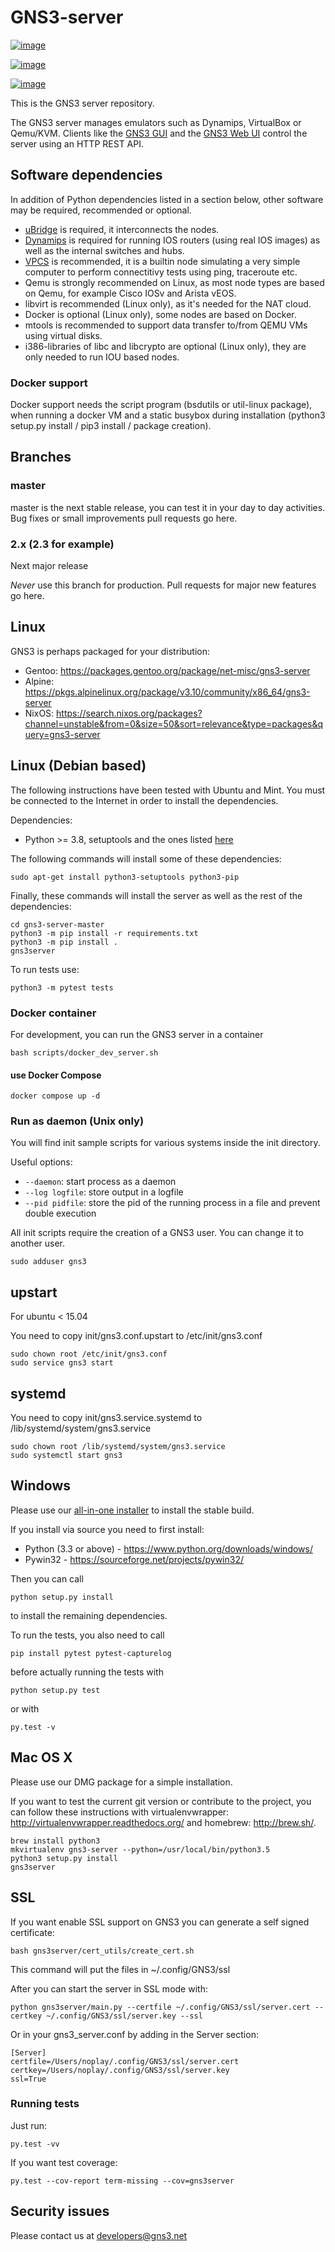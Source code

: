 GNS3-server
===========

[![image](https://github.com/GNS3/gns3-server/workflows/testing/badge.svg)](https://github.com/GNS3/gns3-server/actions?query=workflow%3Atesting)

[![image](https://img.shields.io/pypi/v/gns3-server.svg)](https://pypi.python.org/pypi/gns3-server)

[![image](https://snyk.io/test/github/GNS3/gns3-server/badge.svg)](https://snyk.io/test/github/GNS3/gns3-server)

This is the GNS3 server repository.

The GNS3 server manages emulators such as Dynamips, VirtualBox or
Qemu/KVM. Clients like the [GNS3 GUI](https://github.com/GNS3/gns3-gui/)
and the [GNS3 Web UI](https://github.com/GNS3/gns3-web-ui) control the
server using an HTTP REST API.

Software dependencies
---------------------

In addition of Python dependencies listed in a section below, other
software may be required, recommended or optional.

-   [uBridge](https://github.com/GNS3/ubridge/) is required, it
    interconnects the nodes.
-   [Dynamips](https://github.com/GNS3/dynamips/) is required for
    running IOS routers (using real IOS images) as well as the internal
    switches and hubs.
-   [VPCS](https://github.com/GNS3/vpcs/) is recommended, it is a
    builtin node simulating a very simple computer to perform
    connectitivy tests using ping, traceroute etc.
-   Qemu is strongly recommended on Linux, as most node types are based
    on Qemu, for example Cisco IOSv and Arista vEOS.
-   libvirt is recommended (Linux only), as it\'s needed for the NAT
    cloud.
-   Docker is optional (Linux only), some nodes are based on Docker.
-   mtools is recommended to support data transfer to/from QEMU VMs
    using virtual disks.
-   i386-libraries of libc and libcrypto are optional (Linux only), they
    are only needed to run IOU based nodes.

### Docker support

Docker support needs the script program (bsdutils or
util-linux package), when running a docker VM and a static
busybox during installation (python3 setup.py install / pip3 install /
package creation).

Branches
--------

### master

master is the next stable release, you can test it in your day to day
activities. Bug fixes or small improvements pull requests go here.

### 2.x (2.3 for example)

Next major release

*Never* use this branch for production. Pull requests for major new
features go here.

Linux
-----

GNS3 is perhaps packaged for your distribution:

-   Gentoo: <https://packages.gentoo.org/package/net-misc/gns3-server>
-   Alpine:
    <https://pkgs.alpinelinux.org/package/v3.10/community/x86_64/gns3-server>
-   NixOS:
    <https://search.nixos.org/packages?channel=unstable&from=0&size=50&sort=relevance&type=packages&query=gns3-server>

Linux (Debian based)
--------------------

The following instructions have been tested with Ubuntu and Mint. You
must be connected to the Internet in order to install the dependencies.

Dependencies:

-   Python >= 3.8, setuptools and the ones listed
    [here](https://github.com/GNS3/gns3-server/blob/master/requirements.txt)

The following commands will install some of these dependencies:

``` {.bash}
sudo apt-get install python3-setuptools python3-pip
```

Finally, these commands will install the server as well as the rest of
the dependencies:

``` {.bash}
cd gns3-server-master
python3 -m pip install -r requirements.txt
python3 -m pip install .
gns3server
```

To run tests use:

``` {.bash}
python3 -m pytest tests
```

### Docker container

For development, you can run the GNS3 server in a container

``` {.bash}
bash scripts/docker_dev_server.sh
```

#### use Docker Compose

``` {.bash}
docker compose up -d
```

### Run as daemon (Unix only)

You will find init sample scripts for various systems inside the init
directory.

Useful options:

-   `--daemon`: start process as a daemon
-   `--log logfile`: store output in a logfile
-   `--pid pidfile`: store the pid of the running process in a file and
    prevent double execution

All init scripts require the creation of a GNS3 user. You can change it
to another user.

``` {.bash}
sudo adduser gns3
```

upstart
-------

For ubuntu < 15.04

You need to copy init/gns3.conf.upstart to /etc/init/gns3.conf

``` {.bash}
sudo chown root /etc/init/gns3.conf
sudo service gns3 start
```

systemd
-------

You need to copy init/gns3.service.systemd to
/lib/systemd/system/gns3.service

``` {.bash}
sudo chown root /lib/systemd/system/gns3.service
sudo systemctl start gns3
```

Windows
-------

Please use our [all-in-one
installer](https://community.gns3.com/software/download) to install the
stable build.

If you install via source you need to first install:

-   Python (3.3 or above) - <https://www.python.org/downloads/windows/>
-   Pywin32 - <https://sourceforge.net/projects/pywin32/>

Then you can call

``` {.bash}
python setup.py install
```

to install the remaining dependencies.

To run the tests, you also need to call

``` {.bash}
pip install pytest pytest-capturelog
```

before actually running the tests with

``` {.bash}
python setup.py test
```

or with

``` {.bash}
py.test -v
```

Mac OS X
--------

Please use our DMG package for a simple installation.

If you want to test the current git version or contribute to the
project, you can follow these instructions with virtualenvwrapper:
<http://virtualenvwrapper.readthedocs.org/> and homebrew:
<http://brew.sh/>.

``` {.bash}
brew install python3
mkvirtualenv gns3-server --python=/usr/local/bin/python3.5
python3 setup.py install
gns3server
```

SSL
---

If you want enable SSL support on GNS3 you can generate a self signed
certificate:

``` {.bash}
bash gns3server/cert_utils/create_cert.sh
```

This command will put the files in \~/.config/GNS3/ssl

After you can start the server in SSL mode with:

``` {.bash}
python gns3server/main.py --certfile ~/.config/GNS3/ssl/server.cert --certkey ~/.config/GNS3/ssl/server.key --ssl
```

Or in your gns3\_server.conf by adding in the Server section:

``` {.ini}
[Server]
certfile=/Users/noplay/.config/GNS3/ssl/server.cert
certkey=/Users/noplay/.config/GNS3/ssl/server.key
ssl=True
```

### Running tests

Just run:

``` {.bash}
py.test -vv
```

If you want test coverage:

``` {.bash}
py.test --cov-report term-missing --cov=gns3server
```

Security issues
---------------

Please contact us at developers@gns3.net
